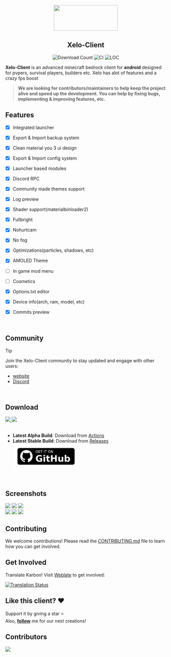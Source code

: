 <p align="center">
  <img src="https://cdn.discordapp.com/attachments/1152627555493498952/1409840204314837084/Untitled225_20250730203813.png?ex=68aed782&is=68ad8602&hm=fee0c2372ab5ba521ff939ea1290dd4e206f04bf491a03a8cffa1e29e2272ebd&" width="200" height="80"/>
</p>

<h2 align="center"><b>Xelo-Client</b></h2>

<div align="center">


  <img src="https://img.shields.io/github/downloads/Xelo-Client/Xelo-Client/total?label=Downloads" alt="Download Count">
  <img src="https://github.com/Sukrisus/Xelo-Client/actions/workflows/release.yml/badge.svg?event=push" alt="CI">

 <img src="https://tokei.rs/b1/github/Xelo-Client/Xelo-Client" alt="LOC">
 
</div>


**Xelo-Client** is an advanced minecraft bedrock client for __android__ designed for pvpers, survival players, builders etc. Xelo has alot of features and a crazy fps boost

> **We are looking for contributors/maintainers to help keep the project alive and speed up the development. You can help by fixing bugs, implementing & improving features, etc.**

## Features
  - [x] Integrated launcher
  - [x] Export & Import backup system
  - [x] Clean material you 3 ui design
  - [x] Export & Import config system
  - [X] Launcher based modules
  - [x] Discord RPC
  - [x] Community made themes support
  - [x] Log preview
  - [x] Shader support(materialbinloader2)
  - [x] Fullbright
  - [x] Nohurtcam
  - [x] No fog
  - [x] Optimizations(particles, shadows, etc)
  - [x] AMOLED Theme
  - [ ] In game mod menu
  - [ ] Cosmetics
  - [x] Options.txt editor
  - [x] Device info(arch, ram, model, etc)
  - [x] Commits preview
  

<br>

## Community
> [!TIP]
Join the Xelo-Client community to stay updated and engage with other users:
- [website](https://xeloclient.in)
- [Discord](https://dsc.gg/xelo)

<br>


## Download

<div>
<a href="https://xeloclient.on">
    <img src="https://img.shields.io/badge/download-Xelo-white">
  </a>
  <a href="https://github.com/Xelo-Client/Xelo-Client/releases">
    <img src="https://img.shields.io/github/release/Xelo-Client/Xelo-Client?include_prereleases&sort=date&display_name=tag">
  </a>
  </a>
</div>
<br>

- **Latest Alpha Build**: Download from [Actions](https://github.com/Xelo-Client/Xelo-Client/actions/)
- **Latest Stable Build**: Download from [Releases](https://xeloclient.in)
[<img src="https://raw.githubusercontent.com/Kunzisoft/Github-badge/main/get-it-on-github.png" alt="Get it on GitHub" height="80">](https://xeloclient.in)

<br>

## Screenshots

<div>
  <img src="/fastlane/metadata/android/en-US/images/phoneScreenshots/01.jpg" width="32%" />
  <img src="/fastlane/metadata/android/en-US/images/phoneScreenshots/02.jpg" width="32%" />
  <img src="/fastlane/metadata/android/en-US/images/phoneScreenshots/03.jpg" width="32%" />
</div>
<div>
  <img src="/fastlane/metadata/android/en-US/images/phoneScreenshots/04.jpg" width="32%" />
  <img src="/fastlane/metadata/android/en-US/images/phoneScreenshots/05.jpg" width="32%" />
  <img src="/fastlane/metadata/android/en-US/images/phoneScreenshots/06.jpg" width="32%" />
</div>


## Contributing

We welcome contributions! Please read the [CONTRIBUTING.md](/docs/CONTRIBUTING.md) file to learn how you can get involved.


## Get Involved

Translate Karbon! Visit [Weblate](https://hosted.weblate.org/engage/Xelo-Client/) to get involved:

<a href="https://hosted.weblate.org/engage/Xelo-Client/">
    <img src="https://hosted.weblate.org/widgets/Xelo-Client/-/multi-auto.svg" alt="Translation Status">
</a>


## Like this client? ❤️
Support it by giving a star ⭐ <br>
Also, **__[follow](https://github.com/Xelo-Client)__** me for our next creations!

## Contributors
<a href="https://github.com/Xelo-Client/Xelo-Client/graphs/contributors">
  <img src="https://contrib.rocks/image?repo=Xelo-Client/Xelo-Client" />
</a>